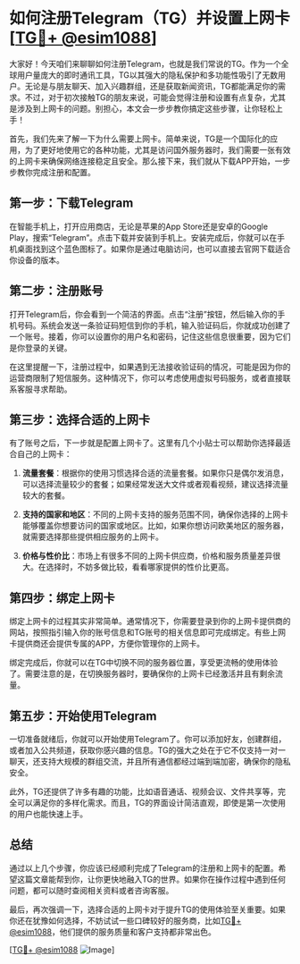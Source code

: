# 如何注册Telegram（TG）并设置上网卡[[TG💪+ @esim1088](https://t.me/s/esim1088)]

大家好！今天咱们来聊聊如何注册Telegram，也就是我们常说的TG。作为一个全球用户量庞大的即时通讯工具，TG以其强大的隐私保护和多功能性吸引了无数用户。无论是与朋友聊天、加入兴趣群组，还是获取新闻资讯，TG都能满足你的需求。不过，对于初次接触TG的朋友来说，可能会觉得注册和设置有点复杂，尤其是涉及到上网卡的问题。别担心，本文会一步步教你搞定这些步骤，让你轻松上手！

首先，我们先来了解一下为什么需要上网卡。简单来说，TG是一个国际化的应用，为了更好地使用它的各种功能，尤其是访问国外服务器时，我们需要一张有效的上网卡来确保网络连接稳定且安全。那么接下来，我们就从下载APP开始，一步步教你完成注册和配置。

## 第一步：下载Telegram

在智能手机上，打开应用商店，无论是苹果的App Store还是安卓的Google Play，搜索“Telegram”。点击下载并安装到手机上。安装完成后，你就可以在手机桌面找到这个蓝色图标了。如果你是通过电脑访问，也可以直接去官网下载适合你设备的版本。

## 第二步：注册账号

打开Telegram后，你会看到一个简洁的界面。点击“注册”按钮，然后输入你的手机号码。系统会发送一条验证码短信到你的手机，输入验证码后，你就成功创建了一个账号。接着，你可以设置你的用户名和密码，记住这些信息很重要，因为它们是你登录的关键。

在这里提醒一下，注册过程中，如果遇到无法接收验证码的情况，可能是因为你的运营商限制了短信服务。这种情况下，你可以考虑使用虚拟号码服务，或者直接联系客服寻求帮助。

## 第三步：选择合适的上网卡

有了账号之后，下一步就是配置上网卡了。这里有几个小贴士可以帮助你选择最适合自己的上网卡：

1. **流量套餐**：根据你的使用习惯选择合适的流量套餐。如果你只是偶尔发消息，可以选择流量较少的套餐；如果经常发送大文件或者观看视频，建议选择流量较大的套餐。
   
2. **支持的国家和地区**：不同的上网卡支持的服务范围不同，确保你选择的上网卡能够覆盖你想要访问的国家或地区。比如，如果你想访问欧美地区的服务器，就需要选择那些提供相应服务的上网卡。

3. **价格与性价比**：市场上有很多不同的上网卡供应商，价格和服务质量差异很大。在选择时，不妨多做比较，看看哪家提供的性价比更高。

## 第四步：绑定上网卡

绑定上网卡的过程其实非常简单。通常情况下，你需要登录到你的上网卡提供商的网站，按照指引输入你的账号信息和TG账号的相关信息即可完成绑定。有些上网卡提供商还会提供专属的APP，方便你管理你的上网卡。

绑定完成后，你就可以在TG中切换不同的服务器位置，享受更流畅的使用体验了。需要注意的是，在切换服务器时，要确保你的上网卡已经激活并且有剩余流量。

## 第五步：开始使用Telegram

一切准备就绪后，你就可以开始使用Telegram了。你可以添加好友，创建群组，或者加入公共频道，获取你感兴趣的信息。TG的强大之处在于它不仅支持一对一聊天，还支持大规模的群组交流，并且所有通信都经过端到端加密，确保你的隐私安全。

此外，TG还提供了许多有趣的功能，比如语音通话、视频会议、文件共享等，完全可以满足你的多样化需求。而且，TG的界面设计简洁直观，即使是第一次使用的用户也能快速上手。

## 总结

通过以上几个步骤，你应该已经顺利完成了Telegram的注册和上网卡的配置。希望这篇文章能帮到你，让你更快地融入TG的世界。如果你在操作过程中遇到任何问题，都可以随时查阅相关资料或者咨询客服。

最后，再次强调一下，选择合适的上网卡对于提升TG的使用体验至关重要。如果你还在犹豫如何选择，不妨试试一些口碑较好的服务商，比如[TG💪+ @esim1088](https://t.me/s/esim1088)，他们提供的服务质量和客户支持都非常出色。

[[TG💪+ @esim1088](https://t.me/s/esim1088) ![Image](https://i.postimg.cc/4NQfJmqS/Snipaste-2025-05-13-00-14-12.png)]